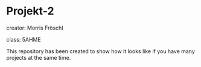 # Projekt-2
creator: Morris Fröschl

class: 5AHME

This repository has been created to show how it looks like if you have many projects at the same time.

